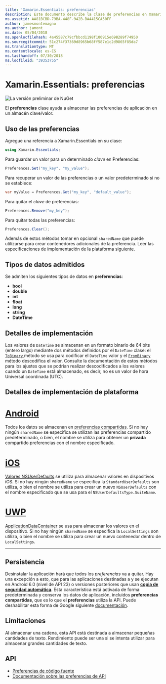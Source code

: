 ```yaml
---
title: 'Xamarin.Essentials: preferencias'
description: Este documento describe la clase de preferencias en Xamarin.Essentials, que guarda las preferencias de aplicación en un almacén clave/valor. Describe cómo usar la clase y los tipos de datos que se pueden almacenar.
ms.assetid: AA81BCBD-79BA-448F-942B-BA4415CA50FF
author: jamesmontemagno
ms.author: jamont
ms.date: 05/04/2018
ms.openlocfilehash: 4a45587c79cfbbcd1198f100915e698289f74950
ms.sourcegitcommit: 51c274f37369d8965b68ff587e1c2d9865f85da7
ms.translationtype: MT
ms.contentlocale: es-ES
ms.lasthandoff: 07/30/2018
ms.locfileid: "39353755"
---
```

# <a name="xamarinessentials-preferences"></a>Xamarin.Essentials: preferencias

![La versión preliminar de NuGet](~/media/shared/pre-release.png)

El **preferencias** clase ayuda a almacenar las preferencias de aplicación en un almacén clave/valor.

## <a name="using-preferences"></a>Uso de las preferencias

Agregue una referencia a Xamarin.Essentials en su clase:

```csharp
using Xamarin.Essentials;
```

Para guardar un valor para un determinado _clave_ en Preferencias:

```csharp
Preferences.Set("my_key", "my_value");
```

Para recuperar un valor de las preferencias o un valor predeterminado si no se establece:

```csharp
var myValue = Preferences.Get("my_key", "default_value");
```

Para quitar el _clave_ de preferencias:

```csharp
Preferences.Remove("my_key");
```

Para quitar todas las preferencias:

```csharp
Preferences.Clear();
```

Además de estos métodos tomar en opcional `sharedName` que puede utilizarse para crear contenedores adicionales de la preferencia. Leer las especificaciones de implementación de la plataforma siguiente.

## <a name="supported-data-types"></a>Tipos de datos admitidos

Se admiten los siguientes tipos de datos en **preferencias**:

- **bool**
- **double**
- **int**
- **float**
- **long**
- **string**
- **DateTime**

## <a name="implementation-details"></a>Detalles de implementación

Los valores de `DateTime` se almacenan en un formato binario de 64 bits (entero largo) mediante dos métodos definidos por el `DateTime` clase: el [ `ToBinary` ](xref:System.DateTime.ToBinary) método se usa para codificar el `DateTime` valor y el [ `FromBinary` ](xref:System.DateTime.FromBinary(System.Int64)) método descodifica el valor. Consulte la documentación de estos métodos para los ajustes que se podrían realizar descodificados a los valores cuando un `DateTime` está almacenado, es decir, no es un valor de hora Universal coordinada (UTC).

## <a name="platform-implementation-specifics"></a>Detalles de implementación de plataforma

# <a name="androidtabandroid"></a>[Android](#tab/android)

Todos los datos se almacenan en [preferencias compartidas](https://developer.android.com/training/data-storage/shared-preferences.html). Si no hay ningún `sharedName` se especifica se utilizan las preferencias compartido predeterminado, o bien, el nombre se utiliza para obtener un **privada** compartido preferencias con el nombre especificado.

# <a name="iostabios"></a>[iOS](#tab/ios)

[Valores NSUserDefaults](https://docs.microsoft.com/en-us/xamarin/ios/app-fundamentals/user-defaults) se utiliza para almacenar valores en dispositivos iOS. Si no hay ningún `sharedName` se especifica la `StandardUserDefaults` son utiliza, o bien el nombre se utiliza para crear un nuevo `NSUserDefaults` con el nombre especificado que se usa para el `NSUserDefaultsType.SuiteName`.

# <a name="uwptabuwp"></a>[UWP](#tab/uwp)

[ApplicationDataContainer](https://docs.microsoft.com/en-us/uwp/api/windows.storage.applicationdatacontainer) se usa para almacenar los valores en el dispositivo. Si no hay ningún `sharedName` se especifica la `LocalSettings` son utiliza, o bien el nombre se utiliza para crear un nuevo contenedor dentro de `LocalSettings`.

--------------

## <a name="persistence"></a>Persistencia

Desinstalar la aplicación hará que todos los _preferencias_ va a quitar. Hay una excepción a esto, que para las aplicaciones destinadas a y se ejecutan en Android 6.0 (nivel de API 23) o versiones posteriores que usan [ __copia de seguridad automática__](https://developer.android.com/guide/topics/data/autobackup). Esta característica está activada de forma predeterminada y conserva los datos de aplicación, incluidos __preferencias compartidas__, que es lo que el **preferencias** utiliza la API. Puede deshabilitar esta forma de Google siguiente [documentación](https://developer.android.com/guide/topics/data/autobackup).

## <a name="limitations"></a>Limitaciones

Al almacenar una cadena, esta API está destinada a almacenar pequeñas cantidades de texto.  Rendimiento puede ser una si se intenta utilizar para almacenar grandes cantidades de texto.

## <a name="api"></a>API

- [Preferencias de código fuente](https://github.com/xamarin/Essentials/tree/master/Xamarin.Essentials/Preferences)
- [Documentación sobre las preferencias de API](xref:Xamarin.Essentials.Preferences)
